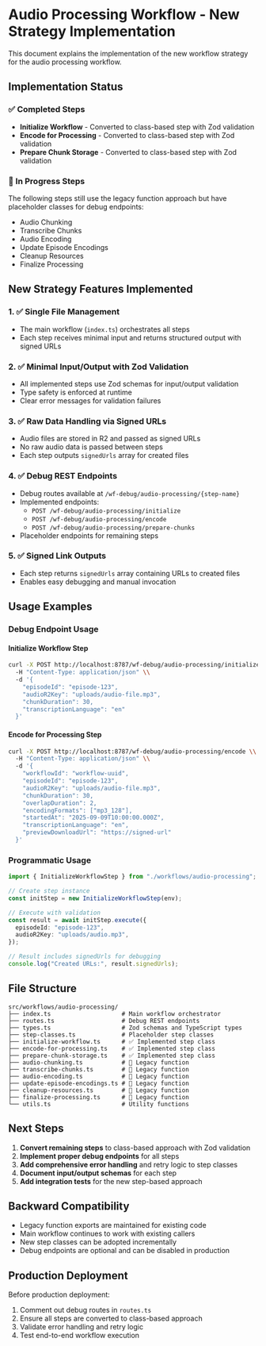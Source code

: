 # Audio Processing Workflow - New Strategy Implementation

This document explains the implementation of the new workflow strategy for the audio processing workflow.

## Implementation Status

### ✅ Completed Steps

- **Initialize Workflow** - Converted to class-based step with Zod validation
- **Encode for Processing** - Converted to class-based step with Zod validation
- **Prepare Chunk Storage** - Converted to class-based step with Zod validation

### 🔄 In Progress Steps

The following steps still use the legacy function approach but have placeholder classes for debug endpoints:

- Audio Chunking
- Transcribe Chunks
- Audio Encoding
- Update Episode Encodings
- Cleanup Resources
- Finalize Processing

## New Strategy Features Implemented

### 1. ✅ Single File Management

- The main workflow (`index.ts`) orchestrates all steps
- Each step receives minimal input and returns structured output with signed URLs

### 2. ✅ Minimal Input/Output with Zod Validation

- All implemented steps use Zod schemas for input/output validation
- Type safety is enforced at runtime
- Clear error messages for validation failures

### 3. ✅ Raw Data Handling via Signed URLs

- Audio files are stored in R2 and passed as signed URLs
- No raw audio data is passed between steps
- Each step outputs `signedUrls` array for created files

### 4. ✅ Debug REST Endpoints

- Debug routes available at `/wf-debug/audio-processing/{step-name}`
- Implemented endpoints:
  - `POST /wf-debug/audio-processing/initialize`
  - `POST /wf-debug/audio-processing/encode`
  - `POST /wf-debug/audio-processing/prepare-chunks`
- Placeholder endpoints for remaining steps

### 5. ✅ Signed Link Outputs

- Each step returns `signedUrls` array containing URLs to created files
- Enables easy debugging and manual invocation

## Usage Examples

### Debug Endpoint Usage

#### Initialize Workflow Step

```bash
curl -X POST http://localhost:8787/wf-debug/audio-processing/initialize \\
  -H "Content-Type: application/json" \\
  -d '{
    "episodeId": "episode-123",
    "audioR2Key": "uploads/audio-file.mp3",
    "chunkDuration": 30,
    "transcriptionLanguage": "en"
  }'
```

#### Encode for Processing Step

```bash
curl -X POST http://localhost:8787/wf-debug/audio-processing/encode \\
  -H "Content-Type: application/json" \\
  -d '{
    "workflowId": "workflow-uuid",
    "episodeId": "episode-123",
    "audioR2Key": "uploads/audio-file.mp3",
    "chunkDuration": 30,
    "overlapDuration": 2,
    "encodingFormats": ["mp3_128"],
    "startedAt": "2025-09-09T10:00:00.000Z",
    "transcriptionLanguage": "en",
    "previewDownloadUrl": "https://signed-url"
  }'
```

### Programmatic Usage

```typescript
import { InitializeWorkflowStep } from "./workflows/audio-processing";

// Create step instance
const initStep = new InitializeWorkflowStep(env);

// Execute with validation
const result = await initStep.execute({
  episodeId: "episode-123",
  audioR2Key: "uploads/audio.mp3",
});

// Result includes signedUrls for debugging
console.log("Created URLs:", result.signedUrls);
```

## File Structure

```
src/workflows/audio-processing/
├── index.ts                    # Main workflow orchestrator
├── routes.ts                   # Debug REST endpoints
├── types.ts                    # Zod schemas and TypeScript types
├── step-classes.ts             # Placeholder step classes
├── initialize-workflow.ts      # ✅ Implemented step class
├── encode-for-processing.ts    # ✅ Implemented step class
├── prepare-chunk-storage.ts    # ✅ Implemented step class
├── audio-chunking.ts           # 🔄 Legacy function
├── transcribe-chunks.ts        # 🔄 Legacy function
├── audio-encoding.ts           # 🔄 Legacy function
├── update-episode-encodings.ts # 🔄 Legacy function
├── cleanup-resources.ts        # 🔄 Legacy function
├── finalize-processing.ts      # 🔄 Legacy function
└── utils.ts                    # Utility functions
```

## Next Steps

1. **Convert remaining steps** to class-based approach with Zod validation
2. **Implement proper debug endpoints** for all steps
3. **Add comprehensive error handling** and retry logic to step classes
4. **Document input/output schemas** for each step
5. **Add integration tests** for the new step-based approach

## Backward Compatibility

- Legacy function exports are maintained for existing code
- Main workflow continues to work with existing callers
- New step classes can be adopted incrementally
- Debug endpoints are optional and can be disabled in production

## Production Deployment

Before production deployment:

1. Comment out debug routes in `routes.ts`
2. Ensure all steps are converted to class-based approach
3. Validate error handling and retry logic
4. Test end-to-end workflow execution
